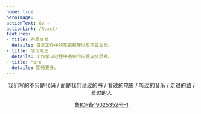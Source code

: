 ```yaml
---
home: true
heroImage: 
actionText: Go →
actionLink: /React/
features:
- title: 产品文档
  details: 日常工作中的笔记整理以及项目文档。
- title: 学习笔记
  details: 工作学习过程中遇到的问题以及思考。
- title: More
  details: 期待更多。
--- 
```

<center>
<div class="footer">
我们写的不只是代码 / 而是我们读过的书 / 看过的电影 / 听过的音乐 / 走过的路 / 爱过的人
<br/>
<a style="font-size:14px;margin-top:12px;display:inline-block;" href="http://www.beian.miit.gov.cn">鲁ICP备19025352号-1</a>
</div>
</center>
